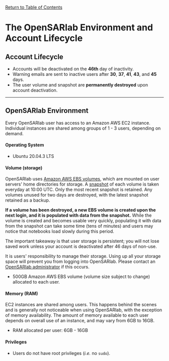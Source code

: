 [Return to Table of Contents](../user.md)

# The OpenSARlab Environment and Account Lifecycle
## Account Lifecycle
- Accounts will be deactivated on the **46th** day of inactivity.
- Warning emails are sent to inactive users after **30**, **37**, **41**, **43**, and **45** days.
- The user volume and snapshot are **permanently destroyed** upon account deactivation.

---

## OpenSARlab Environment
Every OpenSARlab user has access to an Amazon AWS EC2 instance. Individual instances are shared among groups of 1 - 3 users, depending on demand.

#### Operating System
- Ubuntu 20.04.3 LTS

<!--  should we include EBS snapshot -->
#### Volume (storage)
OpenSARlab uses [Amazon AWS EBS volumes](https://docs.aws.amazon.com/AWSEC2/latest/UserGuide/ebs-volumes.html), which are mounted on user servers' home directories for storage. A [snapshot](https://docs.aws.amazon.com/AWSEC2/latest/UserGuide/EBSSnapshots.html) of each volume is taken everyday at 10:00 UTC. Only the most recent snapshot is retained. Any volumes unused for two days are destroyed, with the latest snapshot retained as a backup. 

**If a volume has been destroyed, a new EBS volume is created upon the next login, and it is populated with data from the snapshot.** While the volume is created and becomes usable very quickly, populating it with data from the snapshot can take some time (tens of minutes) and users may notice that notebooks load slowly during this period. 

The important takeaway is that user storage is persistent; you will not lose saved work unless your account is deactivated after 46 days of non-use.

It is users' responsibility to manage their storage. Using up all your storage space will prevent you from logging into OpenSARlab. Please contact an [OpenSARlab administrator](mailto:uaf-jupyterhub-asf@alaska.edu) if this occurs. 

- 500GB Amazon AWS EBS volume (volume size subject to change) allocated to each user. 

#### Memory (RAM)
EC2 instances are shared among users. This happens behind the scenes and is generally not noticeable when using OpenSARlab, with the exception of memory availability. The amount of memory available to each user depends on overall use of an instance, and may vary from 6GB to 16GB.

- RAM allocated per user: 6GB - 16GB 

#### Privileges
- Users do not have root privileges (*i.e.* no `sudo`).
